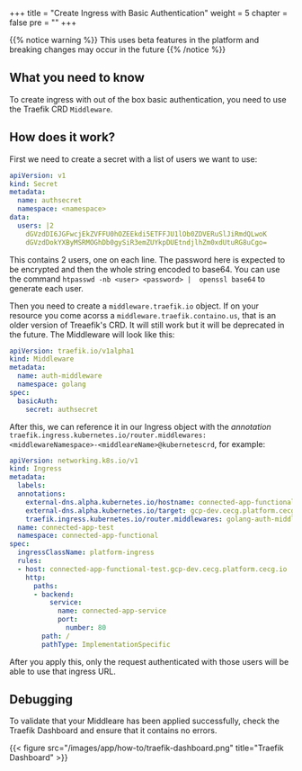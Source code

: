 +++
title = "Create Ingress with Basic Authentication"
weight = 5
chapter = false
pre = ""
+++

{{% notice warning %}}
This uses beta features in the platform and breaking changes may occur in the future
{{% /notice %}}

## What you need to know
To create ingress with out of the box basic authentication, you need to use the Traefik CRD `Middleware`.

## How does it work?
First we need to create a secret with a list of users we want to use:

```yaml
apiVersion: v1
kind: Secret
metadata:
  name: authsecret
  namespace: <namespace>
data:
  users: |2
    dGVzdDI6JGFwcjEkZVFFU0hOZEEkdi5ETFFJU1lOb0ZDVERuSlJiRmdQLwoK
    dGVzdDokYXByMSRMOGhDb0gySiR3emZUYkpDUEtndjlhZm0xdUtuRG8uCgo=
```

This contains 2 users, one on each line. The password here is expected to be encrypted and then the whole string encoded to base64. You can use the command `htpasswd -nb <user> <password> |  openssl base64` to generate each user.

Then you need to create a `middleware.traefik.io` object. If on your resource you come acorss a `middleware.traefik.containo.us`, that is an older version of Treaefik's CRD. It will still work but it will be deprecated in the future.
The Middleware will look like this:

```yaml
apiVersion: traefik.io/v1alpha1
kind: Middleware
metadata:
  name: auth-middleware
  namespace: golang
spec:
  basicAuth:
    secret: authsecret
```

After this, we can reference it in our Ingress object with the _annotation_ `traefik.ingress.kubernetes.io/router.middlewares: <middlewareNamespace>-<middleareName>@kubernetescrd`, for example:

```yaml
apiVersion: networking.k8s.io/v1
kind: Ingress
metadata:
  labels:
  annotations:
    external-dns.alpha.kubernetes.io/hostname: connected-app-functional-test.gcp-dev.cecg.platform.cecg.io
    external-dns.alpha.kubernetes.io/target: gcp-dev.cecg.platform.cecg.io
    traefik.ingress.kubernetes.io/router.middlewares: golang-auth-middleware@kubernetescrd
  name: connected-app-test
  namespace: connected-app-functional
spec:
  ingressClassName: platform-ingress
  rules:
  - host: connected-app-functional-test.gcp-dev.cecg.platform.cecg.io
    http:
      paths:
      - backend:
          service:
            name: connected-app-service
            port:
              number: 80
        path: /
        pathType: ImplementationSpecific
```

After you apply this, only the request authenticated with those users will be able to use that ingress URL.

## Debugging

To validate that your Middleare has been applied successfully, check the Traefik Dashboard and ensure that it contains no errors.

{{< figure src="/images/app/how-to/traefik-dashboard.png" title="Traefik Dashboard" >}}
